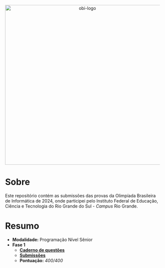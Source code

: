 <p align="center">
    <picture>
        <source media="(prefers-color-scheme: dark)" srcset="https://olimpiada.ic.unicamp.br/static/extras/misc/logo-obi2024.svg">
        <source media="(prefers-color-scheme: light)" srcset="https://olimpiada.ic.unicamp.br/static/extras/misc/logo-obi2024-preto.svg">
        <img src="https://olimpiada.ic.unicamp.br/static/extras/misc/logo-obi2024-preto.svg" width="520" alt="obi-logo">
    </picture>
</p>

# Sobre

Este repositório contém as submissões das provas da Olimpíada Brasileira de Informática de 2024, onde participei pelo Instituto Federal de Educação, Ciência e Tecnologia do Rio Grande do Sul - _Campus_ Rio Grande. 

# Resumo

- **Modalidade:** Programação Nível Sênior
- **Fase 1**
    - [**Caderno de questões**](fase_1/caderno_questoes.pdf)
    - [**Submissões**](fase_1)
    - **Pontuação:** _400/400_
